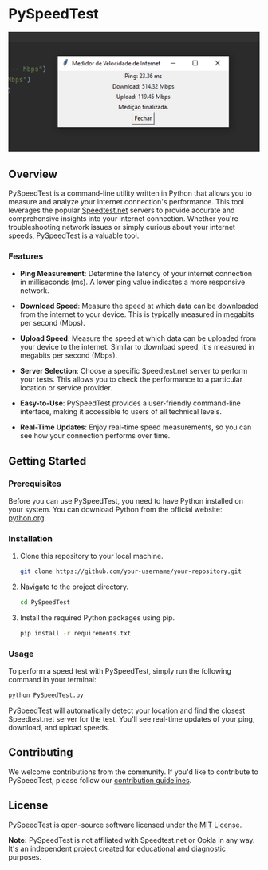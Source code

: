 # PySpeedTest

![PySpeedTest Demo](PySpeedTest.png)

## Overview

PySpeedTest is a command-line utility written in Python that allows you to measure and analyze your internet connection's performance. This tool leverages the popular [Speedtest.net](https://www.speedtest.net) servers to provide accurate and comprehensive insights into your internet connection. Whether you're troubleshooting network issues or simply curious about your internet speeds, PySpeedTest is a valuable tool.

### Features

- **Ping Measurement**: Determine the latency of your internet connection in milliseconds (ms). A lower ping value indicates a more responsive network.

- **Download Speed**: Measure the speed at which data can be downloaded from the internet to your device. This is typically measured in megabits per second (Mbps).

- **Upload Speed**: Measure the speed at which data can be uploaded from your device to the internet. Similar to download speed, it's measured in megabits per second (Mbps).

- **Server Selection**: Choose a specific Speedtest.net server to perform your tests. This allows you to check the performance to a particular location or service provider.

- **Easy-to-Use**: PySpeedTest provides a user-friendly command-line interface, making it accessible to users of all technical levels.

- **Real-Time Updates**: Enjoy real-time speed measurements, so you can see how your connection performs over time.

## Getting Started

### Prerequisites

Before you can use PySpeedTest, you need to have Python installed on your system. You can download Python from the official website: [python.org](https://www.python.org/downloads/).

### Installation

1. Clone this repository to your local machine.

   ```bash
   git clone https://github.com/your-username/your-repository.git
   ```

2. Navigate to the project directory.

   ```bash
   cd PySpeedTest
   ```

3. Install the required Python packages using pip.

   ```bash
   pip install -r requirements.txt
   ```

### Usage

To perform a speed test with PySpeedTest, simply run the following command in your terminal:

```bash
python PySpeedTest.py
```

PySpeedTest will automatically detect your location and find the closest Speedtest.net server for the test. You'll see real-time updates of your ping, download, and upload speeds.

## Contributing

We welcome contributions from the community. If you'd like to contribute to PySpeedTest, please follow our [contribution guidelines](CONTRIBUTING.md).

## License

PySpeedTest is open-source software licensed under the [MIT License](LICENSE).



**Note:** PySpeedTest is not affiliated with Speedtest.net or Ookla in any way. It's an independent project created for educational and diagnostic purposes.


